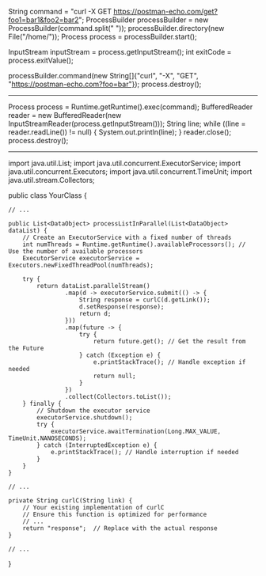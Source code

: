 String command = "curl -X GET https://postman-echo.com/get?foo1=bar1&foo2=bar2";
ProcessBuilder processBuilder = new ProcessBuilder(command.split(" "));
processBuilder.directory(new File("/home/"));
Process process = processBuilder.start();

InputStream inputStream = process.getInputStream();
int exitCode = process.exitValue();

processBuilder.command(new String[]{"curl", "-X", "GET", "https://postman-echo.com?foo=bar"});
process.destroy();



---
Process process = Runtime.getRuntime().exec(command);
BufferedReader reader = new BufferedReader(new InputStreamReader(process.getInputStream()));
String line;
while ((line = reader.readLine()) != null) {
    System.out.println(line);
}
reader.close();
process.destroy();



------
import java.util.List;
import java.util.concurrent.ExecutorService;
import java.util.concurrent.Executors;
import java.util.concurrent.TimeUnit;
import java.util.stream.Collectors;

public class YourClass {

    // ...

    public List<DataObject> processListInParallel(List<DataObject> dataList) {
        // Create an ExecutorService with a fixed number of threads
        int numThreads = Runtime.getRuntime().availableProcessors(); // Use the number of available processors
        ExecutorService executorService = Executors.newFixedThreadPool(numThreads);

        try {
            return dataList.parallelStream()
                    .map(d -> executorService.submit(() -> {
                        String response = curlC(d.getLink());
                        d.setResponse(response);
                        return d;
                    }))
                    .map(future -> {
                        try {
                            return future.get(); // Get the result from the Future
                        } catch (Exception e) {
                            e.printStackTrace(); // Handle exception if needed
                            return null;
                        }
                    })
                    .collect(Collectors.toList());
        } finally {
            // Shutdown the executor service
            executorService.shutdown();
            try {
                executorService.awaitTermination(Long.MAX_VALUE, TimeUnit.NANOSECONDS);
            } catch (InterruptedException e) {
                e.printStackTrace(); // Handle interruption if needed
            }
        }
    }

    // ...

    private String curlC(String link) {
        // Your existing implementation of curlC
        // Ensure this function is optimized for performance
        // ...
        return "response";  // Replace with the actual response
    }

    // ...
}
